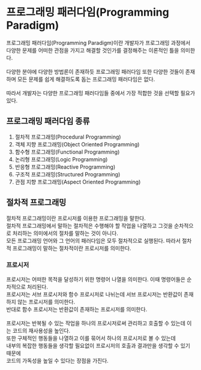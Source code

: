 # 프로그래밍 패러다임(Programming Paradigm)
프로그래밍 패러다임(Programming Paradigm)이란 개발자가 프로그래밍 과정에서 다양한 문제를 어떠한 관점을 가지고 해결할 것인가를 결정해주는 이론적인 틀을 의미한다. <br/><br/>
다양한 분야에 다양한 방법론이 존재하듯 프로그래밍 패러다임 또한 다양한 것들이 존재하며 모든 문제를 쉽게 해결하도록 돕는 프로그래밍 패러다임은 없다.<br/><br/>
따라서 개발자는 다양한 프로그래밍 패러다임들 중에서 가장 적합한 것을 선택할 필요가 있다.
## 프로그래밍 패러다임 종류
1. 절차적 프로그래밍(Procedural Programming)
2. 객체 지향 프로그래밍(Object Oriented Programming)
3. 함수형 프로그래밍(Functional Programming)
4. 논리형 프로그래밍(Logic Programming)
5. 반응형 프로그래밍(Reactive Programming)
5. 구조적 프로그래밍(Structured Programming)
6. 관점 지향 프로그래밍(Aspect Oriented Programming)
## 절차적 프로그래밍
절차적 프로그래밍이란 프로시저를 이용한 프로그래밍을 말한다.<br/>
절차적 프로그래밍에서 말하는 절차적은 수행해야 할 작업을 나열하고 그것을 순차적으로 처리하는 의미에서의 절차를 말하는 것이 아니다.<br/>
모든 프로그래밍 언어와 그 언어의 패러다임은 모두 절차적으로 실행된다. 따라서 절차적 프로그래밍이 말하는 절차적이란 프로시저를 의미한다.<br/>
### 프로시저
프로시저는 어떠한 목적을 달성하기 위한 명령어 나열을 의미한다. 이때 명령어들은 순차적으로 처리된다.<br/>
프로시저는 서브 프로시저와 함수 프로시저로 나뉘는데 서브 프로시저는 반환값이 존재하지 않는 프로시저를 의미한다.<br/>
반대로 함수 프로시저는 반환값이 존재하는 프로시저를 의미한다.<br/>
<br/>
프로시저는 반복될 수 있는 작업을 하나의 프로시저로써 관리하고 호출할 수 있는데 이는 코드의 재사용성을 높인다.<br/>
또한 구체적인 행동들을 나열하고 이를 묶어서 하나의 프로시저로 볼 수 있는데<br/>
내부의 복잡한 행동들을 생각할 필요없이 프로시저의 호출과 결과만을 생각할 수 있기 때문에<br/>
코드의 가독성을 높일 수 있다는 장점을 가진다.